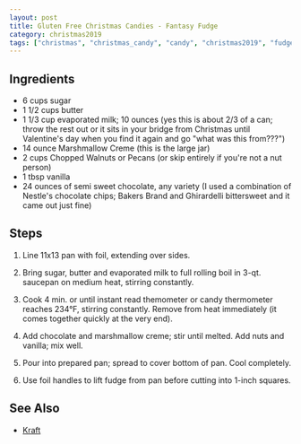 ```yaml
---
layout: post
title: Gluten Free Christmas Candies - Fantasy Fudge
category: christmas2019
tags: ["christmas", "christmas_candy", "candy", "christmas2019", "fudge", "chocolate"]
---
```


## Ingredients

* 6 cups sugar
* 1 1/2 cups butter
* 1 1/3 cup evaporated milk; 10 ounces (yes this is about 2/3 of a can; throw the rest out or it sits in your bridge from Christmas until Valentine's day when you find it again and go "what was this from???")
* 14 ounce Marshmallow Creme (this is the large jar)
* 2 cups Chopped Walnuts or Pecans (or skip entirely if you're not a nut person)
* 1 tbsp vanilla
* 24 ounces of semi sweet chocolate, any variety (I used a combination of Nestle's chocolate chips; Bakers Brand and Ghirardelli bittersweet and it came out just fine)

## Steps

1. Line 11x13 pan with foil, extending over sides. 

2. Bring sugar, butter and evaporated milk to full rolling boil in 3-qt. saucepan on medium heat, stirring constantly. 

3. Cook 4 min. or until instant read themometer or candy thermometer reaches 234°F, stirring constantly. Remove from heat immediately (it comes together quickly at the very end).

4. Add chocolate and marshmallow creme; stir until melted. Add nuts and vanilla; mix well.

5. Pour into prepared pan; spread to cover bottom of pan. Cool completely. 

6. Use foil handles to lift fudge from pan before cutting into 1-inch squares.

## See Also

* [Kraft](https://www.myfoodandfamily.com/recipe/051833/fantasy-fudge)